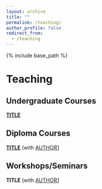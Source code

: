 ```yaml
---
layout: archive
title: ""
permalink: /teaching/
author_profile: false
redirect_from:
  - /teaching
---
```

{% include base_path %}

# Teaching

## Undergraduate Courses
[**TITLE**](/files/paper1.pdf) <br/> 

## Diploma Courses

[**TITLE**](/files/paper2.pdf) (with [AUTHOR1](URL1) <br/>

## Workshops/Seminars

**TITLE** (with [AUTHOR1](URL1)<br/>

